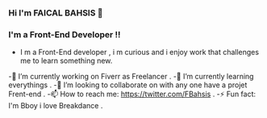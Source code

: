 ### Hi I'm FAICAL BAHSIS 👋

### I'm a Front-End Developer !!

- I m a Front-End developer , i m curious and i enjoy work that challenges me to learn something new.

-🔭 I’m currently working on  Fiverr as Freelancer .
-🌱 I’m currently learning everythings .
-👯 I’m looking to collaborate on with any one have a projet Frent-end .
-📫 How to reach me: https://twitter.com/FBahsis .
-⚡ Fun fact: I'm Bboy i love Breakdance .
